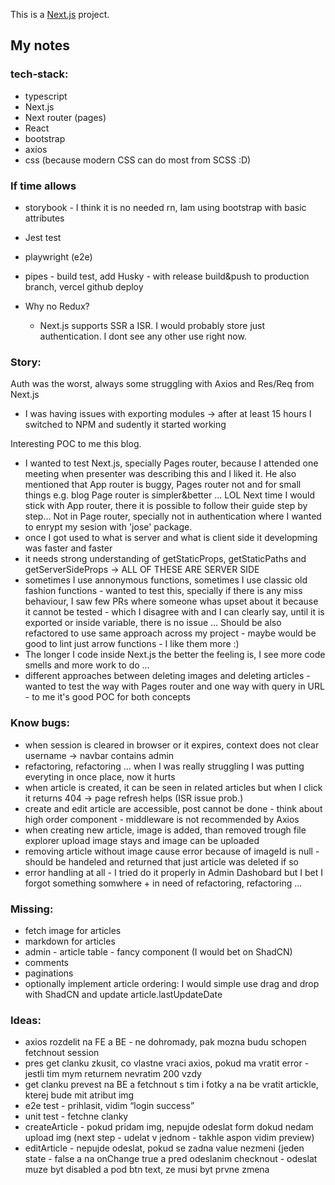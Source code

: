 This is a [Next.js](https://nextjs.org) project.

## My notes

### tech-stack:

- typescript
- Next.js
- Next router (pages)
- React
- bootstrap
- axios
- css (because modern CSS can do most from SCSS :D)

### If time allows

- storybook - I think it is no needed rn, Iam using bootstrap with basic attributes
- Jest test
- playwright (e2e)
- pipes - build test, add Husky - with release build&push to production branch, vercel github deploy

- Why no Redux?

  - Next.js supports SSR a ISR. I would probably store just authentication.
    I dont see any other use right now.

### Story:

Auth was the worst, always some struggling with Axios and Res/Req from Next.js

- I was having issues with exporting modules -> after at least 15 hours I switched to NPM and sudently it started working

Interesting POC to me this blog.

- I wanted to test Next.js, specially Pages router, because I attended one meeting when presenter was describing this and I liked it.
  He also mentioned that App router is buggy, Pages router not and for small things e.g. blog Page router is simpler&better ... LOL
  Next time I would stick with App router, there it is possible to follow their guide step by step... Not in Page router, specially
  not in authentication where I wanted to enrypt my sesion with 'jose' package.
- once I got used to what is server and what is client side it developming was faster and faster
- it needs strong understanding of getStaticProps, getStaticPaths and getServerSideProps -> ALL OF THESE ARE SERVER SIDE
- sometimes I use annonymous functions, sometimes I use classic old fashion functions - wanted to test this, specially if there is any miss behaviour, I saw few PRs where someone whas upset about it because it cannot be tested - which I disagree with and I can clearly say, until it is exported or inside variable, there is no issue ... Should be also refactored to use same approach across my project - maybe would be good to lint just arrow functions - I like them more :)
- The longer I code inside Next.js the better the feeling is, I see more code smells and more work to do ...
- different approaches between deleting images and deleting articles - wanted to test the way with Pages router and one way with query in URL - to me it's good POC for both concepts

### Know bugs:

- when session is cleared in browser or it expires, context does not clear username -> navbar contains admin
- refactoring, refactoring ... when I was really struggling I was putting everyting in once place, now it hurts
- when article is created, it can be seen in related articles but when I click it returns 404 -> page refresh helps (ISR issue prob.)
- create and edit article are accessible, post cannot be done - think about high order component - middleware is not recommended by Axios
- when creating new article, image is added, than removed trough file explorer upload image stays and image can be uploaded
- removing article without image cause error because of imageId is null - should be handeled and returned that just article was deleted if so
- error handling at all - I tried do it properly in Admin Dashobard but I bet I forgot something somwhere + in need of refactoring, refactoring ...

### Missing:

- fetch image for articles
- markdown for articles
- admin - article table - fancy component (I would bet on ShadCN)
- comments
- paginations
- optionally implement article ordering: I would simple use drag and drop with ShadCN and update article.lastUpdateDate

### Ideas:

- axios rozdelit na FE a BE - ne dohromady, pak mozna budu schopen fetchnout session
- ⁠pres get clanku zkusit, co vlastne vraci axios, pokud ma vratit error - jestli tim mym returnem nevratim 200 vzdy
- ⁠get clanku prevest na BE a fetchnout s tim i fotky a na be vratit artickle, kterej bude mit atribut img
- e2e test - prihlasit, vidim “login success”
- ⁠unit test - fetchne clanky
- ⁠createArticle - pokud pridam img, nepujde odeslat form dokud nedam upload img (next step - udelat v jednom - takhle aspon vidim preview)
- ⁠editArticle - nepujde odeslat, pokud se zadna value nezmeni (jeden state - false a na onChange true a pred odeslanim checknout - odeslat muze byt disabled a pod btn text, ze musi byt prvne zmena
